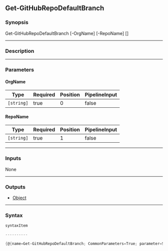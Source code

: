 Get-GitHubRepoDefaultBranch
---------------------------

### Synopsis

Get-GitHubRepoDefaultBranch [-OrgName] <string> [-RepoName] <string> [<CommonParameters>]

---

### Description

---

### Parameters
#### **OrgName**

|Type      |Required|Position|PipelineInput|
|----------|--------|--------|-------------|
|`[string]`|true    |0       |false        |

#### **RepoName**

|Type      |Required|Position|PipelineInput|
|----------|--------|--------|-------------|
|`[string]`|true    |1       |false        |

---

### Inputs
None

---

### Outputs
* [Object](https://learn.microsoft.com/en-us/dotnet/api/System.Object)

---

### Syntax
```PowerShell
syntaxItem
```
```PowerShell
----------
```
```PowerShell
{@{name=Get-GitHubRepoDefaultBranch; CommonParameters=True; parameter=System.Object[]}}
```
